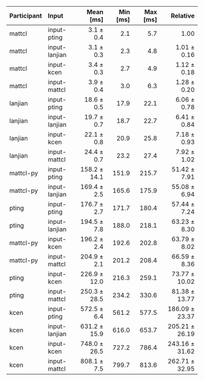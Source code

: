 | Participant | Input | Mean [ms] | Min [ms] | Max [ms] | Relative |
|:---|:---|---:|---:|---:|---:|
| mattcl | input-pting | 3.1 ± 0.4 | 2.1 | 5.7 | 1.00 |
| mattcl | input-lanjian | 3.1 ± 0.3 | 2.3 | 4.8 | 1.01 ± 0.16 |
| mattcl | input-kcen | 3.4 ± 0.3 | 2.7 | 4.9 | 1.12 ± 0.18 |
| mattcl | input-mattcl | 3.9 ± 0.4 | 3.0 | 6.3 | 1.28 ± 0.20 |
| lanjian | input-pting | 18.6 ± 0.5 | 17.9 | 22.1 | 6.06 ± 0.78 |
| lanjian | input-lanjian | 19.7 ± 0.7 | 18.7 | 22.7 | 6.41 ± 0.84 |
| lanjian | input-kcen | 22.1 ± 0.8 | 20.9 | 25.8 | 7.18 ± 0.93 |
| lanjian | input-mattcl | 24.4 ± 0.7 | 23.2 | 27.4 | 7.92 ± 1.02 |
| mattcl-py | input-pting | 158.2 ± 14.1 | 151.9 | 215.7 | 51.42 ± 7.91 |
| mattcl-py | input-lanjian | 169.4 ± 2.5 | 165.6 | 175.9 | 55.08 ± 6.94 |
| pting | input-pting | 176.7 ± 2.7 | 171.7 | 180.4 | 57.44 ± 7.24 |
| pting | input-lanjian | 194.5 ± 7.8 | 188.0 | 218.1 | 63.23 ± 8.30 |
| mattcl-py | input-kcen | 196.2 ± 2.4 | 192.6 | 202.8 | 63.79 ± 8.02 |
| mattcl-py | input-mattcl | 204.9 ± 2.1 | 201.2 | 208.4 | 66.59 ± 8.36 |
| pting | input-kcen | 226.9 ± 12.0 | 216.3 | 259.1 | 73.77 ± 10.02 |
| pting | input-mattcl | 250.3 ± 28.5 | 234.2 | 330.6 | 81.38 ± 13.77 |
| kcen | input-pting | 572.5 ± 6.4 | 561.2 | 577.5 | 186.09 ± 23.37 |
| kcen | input-lanjian | 631.2 ± 15.9 | 616.0 | 653.7 | 205.21 ± 26.19 |
| kcen | input-kcen | 748.0 ± 26.5 | 727.2 | 786.4 | 243.16 ± 31.62 |
| kcen | input-mattcl | 808.1 ± 7.5 | 799.7 | 813.6 | 262.71 ± 32.95 |
